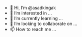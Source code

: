 - 👋 Hi, I’m @asadkingak
- 👀 I’m interested in ...
- 🌱 I’m currently learning ...
- 💞️ I’m looking to collaborate on ...
- 📫 How to reach me ...

<!---
asadkingak/asadkingak is a ✨ special ✨ repository because its `README.md` (this file) appears on your GitHub profile.
You can click the Preview link to take a look at your changes.
--->

